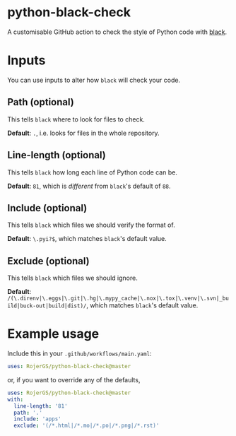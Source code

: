 # python-black-check
A customisable GitHub action to check the style of Python code with [black](https://github.com/psf/black).

# Inputs
You can use inputs to alter how `black` will check your code.

## Path (optional)
This tells `black` where to look for files to check.

**Default**: `.`, i.e. looks for files in the whole repository.

## Line-length (optional)
This tells `black` how long each line of Python code can be.

**Default**: `81`, which is _different_ from `black`'s default of `88`.

## Include (optional)
This tells `black` which files we should verify the format of.

**Default**: `\.pyi?$`, which matches `black`'s default value.

## Exclude (optional)
This tells `black` which files we should ignore.

**Default**: `/(\.direnv|\.eggs|\.git|\.hg|\.mypy_cache|\.nox|\.tox|\.venv|\.svn|_build|buck-out|build|dist)/`, which matches `black`'s default value.

# Example usage
Include this in your `.github/workflows/main.yaml`:

```yaml
uses: RojerGS/python-black-check@master
```
or, if you want to override any of the defaults,

```yaml
uses: RojerGS/python-black-check@master
with:
  line-length: '81'
  path: '.'
  include: 'apps'
  exclude: '(/*.html|/*.mo|/*.po|/*.png|/*.rst)'
```

